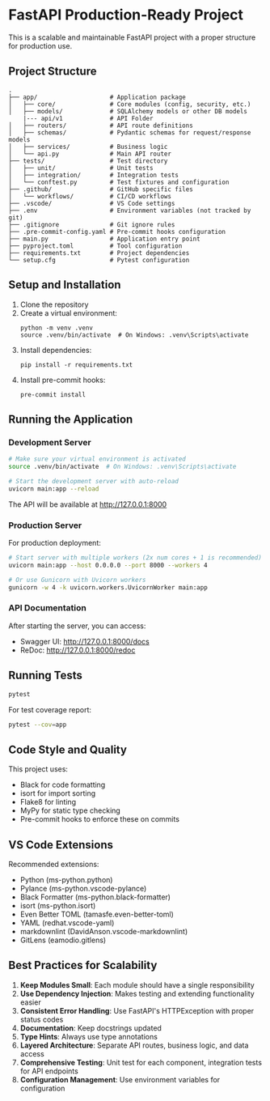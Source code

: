 # FastAPI Production-Ready Project

This is a scalable and maintainable FastAPI project with a proper structure for production use.

## Project Structure

```
.
├── app/                    # Application package
│   ├── core/               # Core modules (config, security, etc.)
│   ├── models/             # SQLAlchemy models or other DB models
    |--- api/v1             # API Folder
│   ├── routers/            # API route definitions
│   ├── schemas/            # Pydantic schemas for request/response models
│   ├── services/           # Business logic
│   └── api.py              # Main API router
├── tests/                  # Test directory
│   ├── unit/               # Unit tests
│   ├── integration/        # Integration tests
│   └── conftest.py         # Test fixtures and configuration
├── .github/                # GitHub specific files
│   └── workflows/          # CI/CD workflows
├── .vscode/                # VS Code settings
├── .env                    # Environment variables (not tracked by git)
├── .gitignore              # Git ignore rules
├── .pre-commit-config.yaml # Pre-commit hooks configuration
├── main.py                 # Application entry point
├── pyproject.toml          # Tool configuration
├── requirements.txt        # Project dependencies
└── setup.cfg               # Pytest configuration
```

## Setup and Installation

1. Clone the repository
2. Create a virtual environment:
   ```
   python -m venv .venv
   source .venv/bin/activate  # On Windows: .venv\Scripts\activate
   ```
3. Install dependencies:
   ```
   pip install -r requirements.txt
   ```
4. Install pre-commit hooks:
   ```
   pre-commit install
   ```

## Running the Application

### Development Server

```bash
# Make sure your virtual environment is activated
source .venv/bin/activate  # On Windows: .venv\Scripts\activate

# Start the development server with auto-reload
uvicorn main:app --reload
```

The API will be available at http://127.0.0.1:8000

### Production Server

For production deployment:

```bash
# Start server with multiple workers (2x num cores + 1 is recommended)
uvicorn main:app --host 0.0.0.0 --port 8000 --workers 4

# Or use Gunicorn with Uvicorn workers
gunicorn -w 4 -k uvicorn.workers.UvicornWorker main:app
```

### API Documentation

After starting the server, you can access:
- Swagger UI: http://127.0.0.1:8000/docs
- ReDoc: http://127.0.0.1:8000/redoc

## Running Tests

```bash
pytest
```

For test coverage report:

```bash
pytest --cov=app
```

## Code Style and Quality

This project uses:
- Black for code formatting
- isort for import sorting
- Flake8 for linting
- MyPy for static type checking
- Pre-commit hooks to enforce these on commits

## VS Code Extensions

Recommended extensions:
- Python (ms-python.python)
- Pylance (ms-python.vscode-pylance)
- Black Formatter (ms-python.black-formatter)
- isort (ms-python.isort)
- Even Better TOML (tamasfe.even-better-toml)
- YAML (redhat.vscode-yaml)
- markdownlint (DavidAnson.vscode-markdownlint)
- GitLens (eamodio.gitlens)

## Best Practices for Scalability

1. **Keep Modules Small**: Each module should have a single responsibility
2. **Use Dependency Injection**: Makes testing and extending functionality easier
3. **Consistent Error Handling**: Use FastAPI's HTTPException with proper status codes
4. **Documentation**: Keep docstrings updated
5. **Type Hints**: Always use type annotations
6. **Layered Architecture**: Separate API routes, business logic, and data access
7. **Comprehensive Testing**: Unit test for each component, integration tests for API endpoints
8. **Configuration Management**: Use environment variables for configuration
